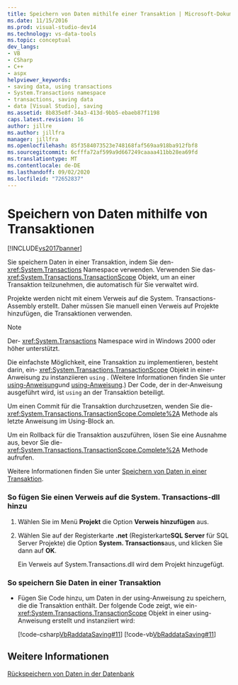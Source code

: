 ```yaml
---
title: Speichern von Daten mithilfe einer Transaktion | Microsoft-Dokumentation
ms.date: 11/15/2016
ms.prod: visual-studio-dev14
ms.technology: vs-data-tools
ms.topic: conceptual
dev_langs:
- VB
- CSharp
- C++
- aspx
helpviewer_keywords:
- saving data, using transactions
- System.Transactions namespace
- transactions, saving data
- data [Visual Studio], saving
ms.assetid: 8b835e8f-34a3-413d-9bb5-ebaeb87f1198
caps.latest.revision: 16
author: jillre
ms.author: jillfra
manager: jillfra
ms.openlocfilehash: 85f3584073523e748168faf569aa918ba912fbf8
ms.sourcegitcommit: 6cfffa72af599a9d667249caaaa411bb28ea69fd
ms.translationtype: MT
ms.contentlocale: de-DE
ms.lasthandoff: 09/02/2020
ms.locfileid: "72652837"
---
```

# <a name="save-data-by-using-a-transaction"></a>Speichern von Daten mithilfe von Transaktionen
[!INCLUDE[vs2017banner](../includes/vs2017banner.md)]

Sie speichern Daten in einer Transaktion, indem Sie den- <xref:System.Transactions> Namespace verwenden. Verwenden Sie das- <xref:System.Transactions.TransactionScope> Objekt, um an einer Transaktion teilzunehmen, die automatisch für Sie verwaltet wird.

 Projekte werden nicht mit einem Verweis auf die System. Transactions-Assembly erstellt. Daher müssen Sie manuell einen Verweis auf Projekte hinzufügen, die Transaktionen verwenden.

> [!NOTE]
> Der- <xref:System.Transactions> Namespace wird in Windows 2000 oder höher unterstützt.

 Die einfachste Möglichkeit, eine Transaktion zu implementieren, besteht darin, ein- <xref:System.Transactions.TransactionScope> Objekt in einer-Anweisung zu instanziieren `using` . (Weitere Informationen finden Sie unter [using-Anweisung](https://msdn.microsoft.com/library/665d1580-dd54-4e96-a9a9-6be2a68948f1)und [using-Anweisung](https://msdn.microsoft.com/library/afc355e6-f0b9-4240-94dd-0d93f17d9fc3).) Der Code, der in der-Anweisung ausgeführt wird, ist `using` an der Transaktion beteiligt.

 Um einen Commit für die Transaktion durchzusetzen, wenden Sie die- <xref:System.Transactions.TransactionScope.Complete%2A> Methode als letzte Anweisung im Using-Block an.

 Um ein Rollback für die Transaktion auszuführen, lösen Sie eine Ausnahme aus, bevor Sie die- <xref:System.Transactions.TransactionScope.Complete%2A> Methode aufrufen.

 Weitere Informationen finden Sie unter [Speichern von Daten in einer Transaktion](../data-tools/save-data-in-a-transaction.md).

### <a name="to-add-a-reference-to-the-systemtransactions-dll"></a>So fügen Sie einen Verweis auf die System. Transactions-dll hinzu

1. Wählen Sie im Menü **Projekt** die Option **Verweis hinzufügen** aus.

2. Wählen Sie auf der Registerkarte **.net** (Registerkarte**SQL Server** für SQL Server Projekte) die Option **System. Transactions**aus, und klicken Sie dann auf **OK**.

     Ein Verweis auf System.Transactions.dll wird dem Projekt hinzugefügt.

### <a name="to-save-data-in-a-transaction"></a>So speichern Sie Daten in einer Transaktion

- Fügen Sie Code hinzu, um Daten in der using-Anweisung zu speichern, die die Transaktion enthält. Der folgende Code zeigt, wie ein- <xref:System.Transactions.TransactionScope> Objekt in einer using-Anweisung erstellt und instanziiert wird:

     [!code-csharp[VbRaddataSaving#11](../snippets/csharp/VS_Snippets_VBCSharp/VbRaddataSaving/CS/Form2.cs#11)]
     [!code-vb[VbRaddataSaving#11](../snippets/visualbasic/VS_Snippets_VBCSharp/VbRaddataSaving/VB/Form2.vb#11)]

## <a name="see-also"></a>Weitere Informationen
 [Rückspeichern von Daten in der Datenbank](../data-tools/save-data-back-to-the-database.md)
